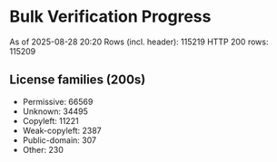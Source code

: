 ﻿# Bulk Verification Progress
As of 2025-08-28 20:20
Rows (incl. header): 115219
HTTP 200 rows: 115209

## License families (200s)
- Permissive: 66569
- Unknown: 34495
- Copyleft: 11221
- Weak-copyleft: 2387
- Public-domain: 307
- Other: 230
